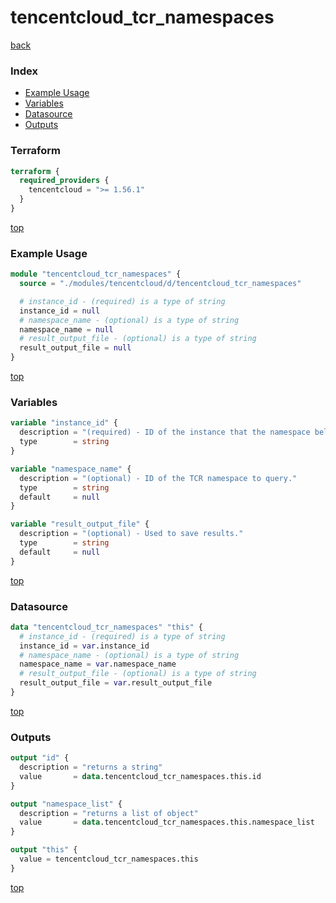 # tencentcloud_tcr_namespaces

[back](../tencentcloud.md)

### Index

- [Example Usage](#example-usage)
- [Variables](#variables)
- [Datasource](#datasource)
- [Outputs](#outputs)

### Terraform

```terraform
terraform {
  required_providers {
    tencentcloud = ">= 1.56.1"
  }
}
```

[top](#index)

### Example Usage

```terraform
module "tencentcloud_tcr_namespaces" {
  source = "./modules/tencentcloud/d/tencentcloud_tcr_namespaces"

  # instance_id - (required) is a type of string
  instance_id = null
  # namespace_name - (optional) is a type of string
  namespace_name = null
  # result_output_file - (optional) is a type of string
  result_output_file = null
}
```

[top](#index)

### Variables

```terraform
variable "instance_id" {
  description = "(required) - ID of the instance that the namespace belongs to."
  type        = string
}

variable "namespace_name" {
  description = "(optional) - ID of the TCR namespace to query."
  type        = string
  default     = null
}

variable "result_output_file" {
  description = "(optional) - Used to save results."
  type        = string
  default     = null
}
```

[top](#index)

### Datasource

```terraform
data "tencentcloud_tcr_namespaces" "this" {
  # instance_id - (required) is a type of string
  instance_id = var.instance_id
  # namespace_name - (optional) is a type of string
  namespace_name = var.namespace_name
  # result_output_file - (optional) is a type of string
  result_output_file = var.result_output_file
}
```

[top](#index)

### Outputs

```terraform
output "id" {
  description = "returns a string"
  value       = data.tencentcloud_tcr_namespaces.this.id
}

output "namespace_list" {
  description = "returns a list of object"
  value       = data.tencentcloud_tcr_namespaces.this.namespace_list
}

output "this" {
  value = tencentcloud_tcr_namespaces.this
}
```

[top](#index)